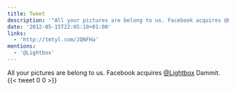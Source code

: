 ```yaml
---
title: Tweet
description: '"All your pictures are belong to us. Facebook acquires @Lightbox  Dammit."'
date: '2012-05-15T22:05:10+01:00'
links:
  - 'http://tmtyl.com/JQNFHa'
mentions:
  - '@Lightbox'
---
```

All your pictures are belong to us. Facebook acquires [@Lightbox](https://twitter.com/@Lightbox)  Dammit.
      {{< tweet 0 0 >}}
    
